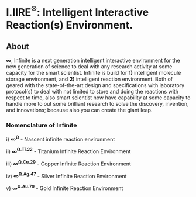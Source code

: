 # I.IIRE<sup>®</sup>: Intelligent Interactive Reaction(s) Environment.


## About
<b>∞</b>, Infinite is a next generation intelligent interactive environment for the new generation of science to deal with any research activity at some capacity for the smart scientist. Infinite is build for <b>1)</b> intelligent molecule storage environment, and <b>2)</b> intelligent reaction environment. Both of geared with the state-of-the-art design and specifications with laboratory protocol(s) to deal with not limited to store and doing the reactions with respect to time, also smart scientist now have capability at some capacity to handle more to out some brilliant research to solve the discovery, invention, and innovations; because also you can create the giant leap.


### Nomenclature of Infinite
i) <b>∞<sup>Ω</sup></b> - Nascent infinite reaction environment

ii) <b>∞<sup>Ω.Ti.22</sup></b> - Titanium Infinite Reaction Environment

iii) <b>∞<sup>Ω.Cu.29</sup></b> - Copper Infinite Reaction Environment

iv) <b>∞<sup>Ω.Ag.47</sup></b> - Silver Infinite Reaction Environment

v) <b>∞<sup>Ω.Au.79</sup></b> - Gold Infinite Reaction Environment
